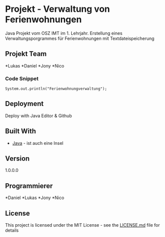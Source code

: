 # Projekt - Verwaltung von Ferienwohnungen

Java Projekt vom OSZ IMT im 1. Lehrjahr.
Erstellung eines Verwaltungsporgrammes für Ferienwohnungen mit Textdateispeicherung

## Projekt Team

*Lukas
*Daniel
*Jony
*Nico

### Code Snippet


```
System.out.println("Ferienwohnungverwaltung");
```

## Deployment

Deploy with Java Editor & Github

## Built With

* [Java](https://www.java.com/de/) - ist auch eine Insel


## Version

1.0.0.0

## Programmierer

*Daniel
*Lukas
*Jony
*Nico

## License

This project is licensed under the MIT License - see the [LICENSE.md](LICENSE.md) file for details


